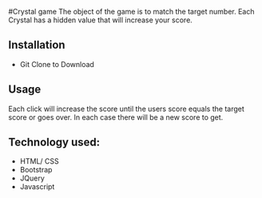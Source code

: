 #Crystal game
The object of the game is to match the target number. Each Crystal has a hidden value that will increase your score.

## Installation
- Git Clone to Download

## Usage
Each click will increase the score until the users score equals the target score or goes over. In each case there will be a new score to get.

## Technology used:
- HTML/ CSS
- Bootstrap
- JQuery
- Javascript
